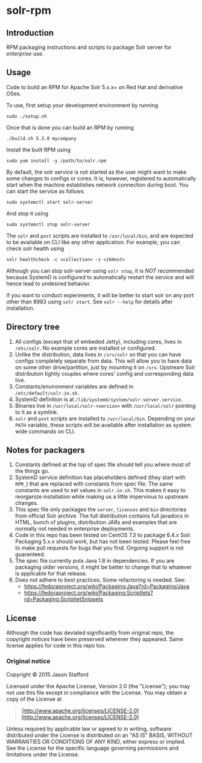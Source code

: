 # solr-rpm

## Introduction

RPM packaging instructions and scripts to package Solr server for
*enterprise* use.

## Usage

Code to build an RPM for Apache Solr 5.x.x+ on Red Hat and derivative OSes.

To use, first setup your development environment by running

    sudo ./setup.sh

Once that is done you can build an RPM by running

    ./build.sh 5.3.0 mycompany

Install the built RPM using

    sudo yum install -y /path/to/solr.rpm

By default, the solr service is not started as the user might want to make
some changes to configs or cores. It is, however, registered to automatically
start when the machine establishes network connection during boot. You can
start the service as follows

    sudo systemctl start solr-server

And stop it using

    sudo systemctl stop solr-server

The `solr` and `post` scripts are installed to `/usr/local/bin`, and are
expected to be available on CLI like any other application. For example, you
can check solr health using

    solr healthcheck -c <collection> -z <zkHost>

Although you can stop solr-server using `solr stop`, it is *NOT* recommended
because SystemD is configured to automatically restart the service and will
hence lead to undesired behavior.

If you want to conduct experiments, it will be better to start solr on any port
other than 8983 using `solr start`. See `solr --help` for details after
installation.

## Directory tree

1. All configs (except that of embeded Jetty), including cores,
lives in `/etc/solr`. No example cores are installed or configured.
2. Unlike the distribution, data lives in `/srv/solr` so that you can have
configs completely separate from data. This will allow you to have data on
some other drive/partition, just by mounting it on `/srv`. Upstream Solr
distribution tightly couples where cores' config and corresponding data live.
3. Constants/environment variables are defined in `/etc/default/solr.in.sh`.
4. SystemD definition is at `/lib/systemd/system/solr-server.service`.
5. Binaries live in `/usr/local/solr-<version>` with `/usr/local/solr`
pointing to it as a symlink.
6. `solr` and `post` scripts are installed to `/usr/local/bin`.
Depending on your `PATH` variable, these scripts will be available after
installation as system wide commands on CLI.

## Notes for packagers

1. Constants defined at the top of spec file should tell you where most of
the things go.
2. SystemD service definition has placeholders defined (they start with `RPM_`)
that are replaced with constants from spec file. The same constants are
used to set values in `solr.in.sh`. This makes it easy to reorganize
installation while making us a little impervious to upstream changes.
3. This spec file only packages the `server`, `licenses` and `bin` directories
from official Solr archive. The full distribution contains full javadocs in
HTML, bunch of plugins, distribution JARs and examples that are normally not
needed in enterprise deployments.
4. Code in this repo has been tested on CentOS 7.3 to package 6.4.x Solr.
Packaging 5.x.x should work, but has not been tested. Please feel free to make
pull requests for bugs that you find. Ongoing support is not guaranteed.
5. The spec file currently puts Java 1.8 in dependencies. If you are packaging
older versions, it might be better to change that to whatever is applicable
for that release.
6. Does not adhere to best practices. Some refactoring is needed. See:
    - https://fedoraproject.org/wiki/Packaging:Java?rd=Packaging/Java
    - https://fedoraproject.org/wiki/Packaging:Scriptlets?rd=Packaging:ScriptletSnippets

## License

Although the code has deviated significantly from original repo, the copyright
notices have been preserved wherever they appeared. Same license applies for
code in this repo too.

### Original notice

Copyright © 2015 Jason Stafford

Licensed under the Apache License, Version 2.0 (the "License");
you may not use this file except in compliance with the License.
You may obtain a copy of the License at

> [http://www.apache.org/licenses/LICENSE-2.0](http://www.apache.org/licenses/LICENSE-2.0)

Unless required by applicable law or agreed to in writing, software
distributed under the License is distributed on an "AS IS" BASIS,
WITHOUT WARRANTIES OR CONDITIONS OF ANY KIND, either express or implied.
See the License for the specific language governing permissions and
limitations under the License.

